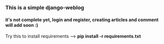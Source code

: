 ### This is a simple django-weblog
#### it's not complete yet, login and register, creating articles and comment will add soon :)
Try this to install requirements --> **pip install -r requirements.txt**
